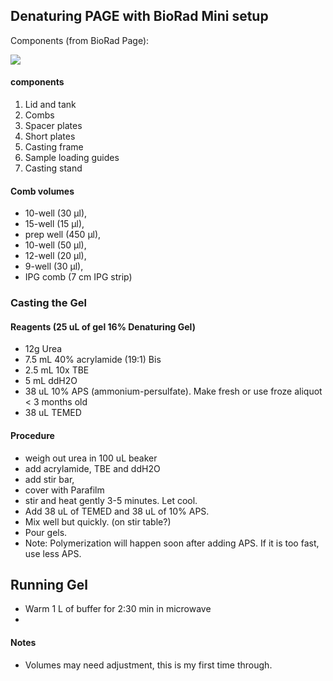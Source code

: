 ## Denaturing PAGE with BioRad Mini setup

Components (from BioRad Page):

![](https://raw.github.com/AlistairBoettiger/Protocols/master/BioRad_PAGE_setup.jpg)
#### components
1. Lid and tank
2. Combs
3. Spacer plates
4. Short plates
5. Casting frame
6. Sample loading guides
7. Casting stand

#### Comb volumes
* 10-well (30 µl),
* 15-well (15 µl),
* prep well (450 µl),
* 10-well (50 µl),
* 12-well (20 µl),
* 9-well (30 µl),
* IPG comb (7 cm IPG strip)


### Casting the Gel 
#### Reagents (25 uL of gel 16% Denaturing Gel)
* 12g Urea
* 7.5 mL 40% acrylamide (19:1) Bis
* 2.5 mL 10x TBE
* 5 mL ddH2O
* 38 uL 10% APS (ammonium-persulfate). Make fresh or use froze aliquot < 3 months old
* 38 uL TEMED

#### Procedure
* weigh out urea in 100 uL beaker
* add acrylamide, TBE and ddH2O
* add stir bar,
* cover with Parafilm
* stir and heat gently 3-5 minutes.  Let cool.
* Add 38 uL of TEMED and 38 uL of 10% APS.
* Mix well but quickly.  (on stir table?)
* Pour gels.  
* Note: Polymerization will happen soon after adding APS.  If it is too fast, use less APS.  

## Running Gel
* Warm 1 L of buffer for 2:30 min in microwave
* 

#### Notes
* Volumes may need adjustment, this is my first time through. 
